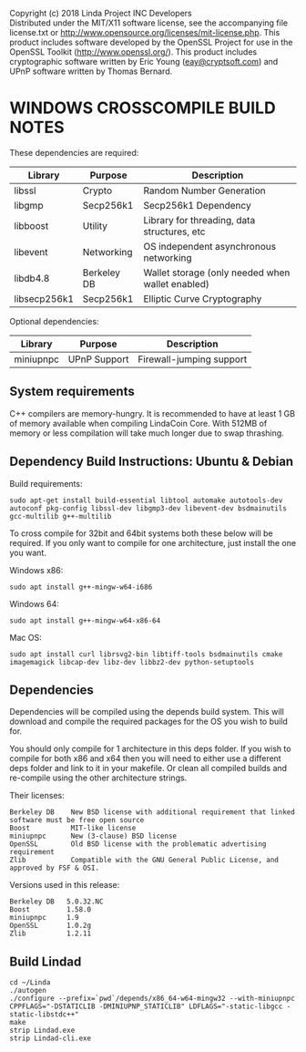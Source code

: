 Copyright (c) 2018 Linda Project INC Developers  
Distributed under the MIT/X11 software license, see the accompanying
file license.txt or http://www.opensource.org/licenses/mit-license.php.
This product includes software developed by the OpenSSL Project for use in
the OpenSSL Toolkit (http://www.openssl.org/).  This product includes
cryptographic software written by Eric Young (eay@cryptsoft.com) and UPnP
software written by Thomas Bernard.

WINDOWS CROSSCOMPILE BUILD NOTES
===================

These dependencies are required:

 Library     | Purpose          | Description
 ------------|------------------|----------------------
 libssl      | Crypto           | Random Number Generation
 libgmp      | Secp256k1        | Secp256k1 Dependency
 libboost    | Utility          | Library for threading, data structures, etc
 libevent    | Networking       | OS independent asynchronous networking
 libdb4.8    | Berkeley DB      | Wallet storage (only needed when wallet enabled)
 libsecp256k1| Secp256k1        | Elliptic Curve Cryptography

Optional dependencies:

 Library     | Purpose          | Description
 ------------|------------------|----------------------
 miniupnpc   | UPnP Support     | Firewall-jumping support


System requirements
--------------------

C++ compilers are memory-hungry. It is recommended to have at least 1 GB of
memory available when compiling LindaCoin Core. With 512MB of memory or less
compilation will take much longer due to swap thrashing.

Dependency Build Instructions: Ubuntu & Debian
----------------------------------------------
Build requirements:

    sudo apt-get install build-essential libtool automake autotools-dev autoconf pkg-config libssl-dev libgmp3-dev libevent-dev bsdmainutils gcc-multilib g++-multilib

To cross compile for 32bit and 64bit systems both these below will be required. If you only want to compile for one architecture, just install the one you want.

Windows x86:

    sudo apt install g++-mingw-w64-i686

Windows 64:

    sudo apt install g++-mingw-w64-x86-64

Mac OS:

	sudo apt install curl librsvg2-bin libtiff-tools bsdmainutils cmake imagemagick libcap-dev libz-dev libbz2-dev python-setuptools
	
Dependencies
------------

Dependencies will be compiled using the depends build system. This will download and compile the required packages for the OS you wish to build for.

You should only compile for 1 architecture in this deps folder. If you wish to compile for both x86 and x64 then 
you will need to either use a different deps folder and link to it in your makefile. Or clean all compiled builds 
and re-compile using the other architecture strings.

Their licenses:

	Berkeley DB    New BSD license with additional requirement that linked software must be free open source
	Boost          MIT-like license
	miniupnpc      New (3-clause) BSD license
	OpenSSL        Old BSD license with the problematic advertising requirement
    Zlib           Compatible with the GNU General Public License, and approved by FSF & OSI.

Versions used in this release:

	Berkeley DB   5.0.32.NC
	Boost         1.58.0
	miniupnpc     1.9
	OpenSSL       1.0.2g
    Zlib          1.2.11



Build Lindad
-------


    cd ~/Linda
    ./autogen
	./configure --prefix=`pwd`/depends/x86_64-w64-mingw32 --with-miniupnpc CPPFLAGS="-DSTATICLIB -DMINIUPNP_STATICLIB" LDFLAGS="-static-libgcc -static-libstdc++"
	make
	strip Lindad.exe
	strip Lindad-cli.exe

